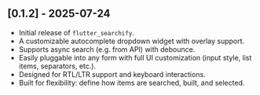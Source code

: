 ## [0.1.2] - 2025-07-24

- Initial release of `flutter_searchify`.
- A customizable autocomplete dropdown widget with overlay support.
- Supports async search (e.g. from API) with debounce.
- Easily pluggable into any form with full UI customization (input style, list items, separators, etc.).
- Designed for RTL/LTR support and keyboard interactions.
- Built for flexibility: define how items are searched, built, and selected.
